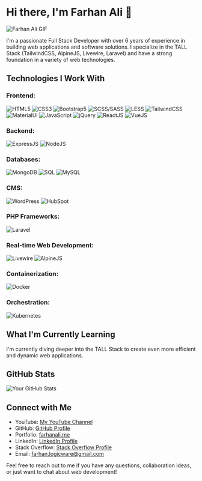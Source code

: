 # Hi there, I'm Farhan Ali 👋

![Farhan Ali GIF](https://user-images.githubusercontent.com/55389276/140866485-8fb1c876-9a8f-4d6a-98dc-08c4981eaf70.gif)

I'm a passionate Full Stack Developer with over 6 years of experience in building web applications and software solutions. I specialize in the TALL Stack (TailwindCSS, AlpineJS, Livewire, Laravel) and have a strong foundation in a variety of web technologies.

## Technologies I Work With

### Frontend:
![HTML5](https://img.shields.io/badge/HTML5-E34F26?style=for-the-badge&logo=html5&logoColor=white)
![CSS3](https://img.shields.io/badge/CSS3-1572B6?style=for-the-badge&logo=css3&logoColor=white)
![Bootstrap5](https://img.shields.io/badge/Bootstrap-563D7C?style=for-the-badge&logo=bootstrap&logoColor=white)
![SCSS/SASS](https://img.shields.io/badge/SCSS%2FSASS-CC6699?style=for-the-badge&logo=sass&logoColor=white)
![LESS](https://img.shields.io/badge/LESS-1D365D?style=for-the-badge&logo=less&logoColor=white)
![TailwindCSS](https://img.shields.io/badge/TailwindCSS-38B2AC?style=for-the-badge&logo=tailwind-css&logoColor=white)
![MaterialUI](https://img.shields.io/badge/MaterialUI-0081CB?style=for-the-badge&logo=material-ui&logoColor=white)
![JavaScript](https://img.shields.io/badge/JavaScript-F7DF1E?style=for-the-badge&logo=javascript&logoColor=black)
![jQuery](https://img.shields.io/badge/jQuery-0769AD?style=for-the-badge&logo=jquery&logoColor=white)
![ReactJS](https://img.shields.io/badge/ReactJS-61DAFB?style=for-the-badge&logo=react&logoColor=black)
![VueJS](https://img.shields.io/badge/Vue.js-4FC08D?style=for-the-badge&logo=vue.js&logoColor=white)

### Backend:
![ExpressJS](https://img.shields.io/badge/Express.js-000000?style=for-the-badge&logo=express&logoColor=white)
![NodeJS](https://img.shields.io/badge/Node.js-339933?style=for-the-badge&logo=node.js&logoColor=white)

### Databases:
![MongoDB](https://img.shields.io/badge/MongoDB-47A248?style=for-the-badge&logo=mongodb&logoColor=white)
![SQL](https://img.shields.io/badge/SQL-003366?style=for-the-badge&logo=sql&logoColor=white)
![MySQL](https://img.shields.io/badge/MySQL-4479A1?style=for-the-badge&logo=mysql&logoColor=white)

### CMS:
![WordPress](https://img.shields.io/badge/WordPress-21759B?style=for-the-badge&logo=wordpress&logoColor=white)
![HubSpot](https://img.shields.io/static/v1?style=for-the-badge&message=HubSpot&color=FF7A59&logo=HubSpot&logoColor=FFFFFF&label=)

### PHP Frameworks:
![Laravel](https://img.shields.io/badge/Laravel-FF2D20?style=for-the-badge&logo=laravel&logoColor=white)

### Real-time Web Development:
![Livewire](https://img.shields.io/badge/Livewire-00B0FF?style=for-the-badge&logo=livewire&logoColor=white)
![AlpineJS](https://img.shields.io/badge/Alpine.js-8BC0D0?style=for-the-badge&logo=alpine.js&logoColor=black)

### Containerization:
![Docker](https://img.shields.io/badge/Docker-2496ED?style=for-the-badge&logo=docker&logoColor=white)

### Orchestration:
![Kubernetes](https://img.shields.io/badge/Kubernetes-326CE5?style=for-the-badge&logo=kubernetes&logoColor=white)

## What I'm Currently Learning

I'm currently diving deeper into the TALL Stack to create even more efficient and dynamic web applications.

## GitHub Stats
![Your GitHub Stats](https://github-readme-stats.vercel.app/api?username=farhanali-developer&show_icons=true&theme=transparent&show=reviews,discussions_started,discussions_answered,prs_merged,prs_merged_percentage)

## Connect with Me

- YouTube: [My YouTube Channel](https://youtube.com/@holycode150)
- GitHub: [GitHub Profile](https://github.com/farhanali-developer)
- Portfolio: [farhanali.me](https://farhanali.me)
- LinkedIn: [LinkedIn Profile](https://www.linkedin.com/in/farhan-developer/)
- Stack Overflow: [Stack Overflow Profile](https://stackoverflow.com/users/10815844/farhan-ali)
- Email: farhan.logicware@gmail.com

Feel free to reach out to me if you have any questions, collaboration ideas, or just want to chat about web development!

<!-- GitHub Stats: You can include your GitHub stats here using a service like https://github.com/anuraghazra/github-readme-stats -->

<!-- Recent GitHub Activity: You can include your recent GitHub activity using a service like https://github.com/jamesgeorge007/github-activity-readme -->
